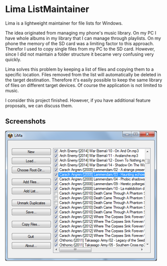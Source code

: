 # Lima ListMaintainer

Lima is a lightweight maintainer for file lists for Windows.

The idea originated from managing my phone's music library. On my PC I have whole albums in my library that I can manage through playlists. On my phone the memory of the SD card was a limiting factor to this approach. Therefor I used to copy single files from my PC to the SD card. However, since I did not maintain a folder structure it became very confusing very quickly.

Lima solves this problem by keeping a list of files and copying them to a specific location. Files removed from the list will automatically be deleted in the target destination. Therefore it's easily possible to keep the same library of files on different target devices. Of course the application is not limited to music.

I consider this project finished. However, if you have additional feature proposals, we can discuss them.

## Screenshots
![](/Screenshots/main.png)